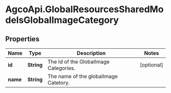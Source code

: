 # AgcoApi.GlobalResourcesSharedModelsGlobalImageCategory

## Properties

Name | Type | Description | Notes
------------ | ------------- | ------------- | -------------
**id** | **String** | The Id of the GlobalImage Categories. | [optional] 
**name** | **String** | The name of the globalImage Catetory. | 


